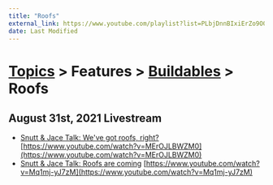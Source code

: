 ```yaml
---
title: "Roofs"
external_link: https://www.youtube.com/playlist?list=PLbjDnnBIxiErZo9O0eu76IWRdAr1DQ0p6
date: Last Modified
---
```

# [Topics](../../../topics.md) > Features > [Buildables](../../../topics/features/buildables.md) > Roofs

## August 31st, 2021 Livestream
* [Snutt & Jace Talk: We've got roofs, right?](../../../transcriptions/yt-MErOJLBWZM0.md) [https://www.youtube.com/watch?v=MErOJLBWZM0](https://www.youtube.com/watch?v=MErOJLBWZM0)
* [Snutt & Jace Talk: Roofs are coming](../../../transcriptions/yt-Mq1mj-yJ7zM.md) [https://www.youtube.com/watch?v=Mq1mj-yJ7zM](https://www.youtube.com/watch?v=Mq1mj-yJ7zM)
